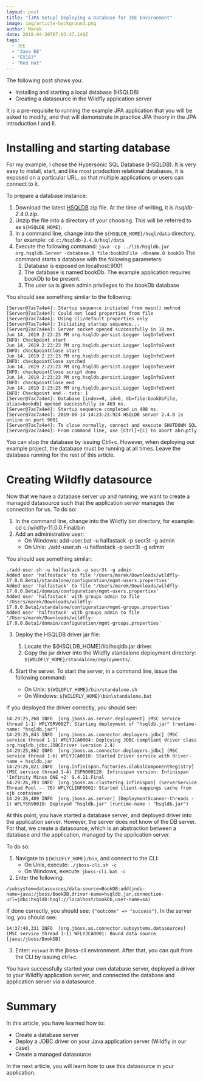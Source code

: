 ```yaml
---
layout: post
title: "[JPA Setup] Deploying a Database for JEE Environment"
image: img/article-background.png
author: Marek
date: 2018-04-30T07:03:47.149Z
tags: 
  - JEE
  - "Java EE"
  - "EX183"
  - "Red Hat"
---
```


The following post shows you:

* Installing and starting a local database (HSQLDB) 
* Creating a datasource in the Wildfly application server

It is a pre-requisite to running the example JPA application that you will be asked to modify, and that will demonstrate in practice JPA theory in the JPA introduction I and II.

# Installing and starting database

For my example, I chose the Hypersonic SQL Database (HSQLDB). It is very easy to install, start, and like most production relational databases, it is exposed on a particular URL, so that multiple applications or users can connect to it. 

To prepare a database instance:

1. Download the latest [HSQLDB](https://sourceforge.net/projects/hsqldb/files/) zip file. At the time of writing, it is *hsqldb-2.4.0.zip*. 
2. Unzip the file into a directory of your choosing. This will be referred to as `${HSQLDB_HOME}`.
3. In a command line, change into the `${HSQLDB_HOME}/hsql/data` directory, for example: `cd c:/hsqldb-2.4.0/hsql/data`
4. Execute the following command: `java -cp ../lib/hsqldb.jar org.hsqldb.Server -database.0 file:bookDbFile -dbname.0 bookDb` The command starts a database with the following parameters:
    1. Database is exposed on localhost:9001
    2. The database is named bookDb. The example application requires bookDb to be present.
    3. The user sa is given admin privileges to the bookDb database

You should see something similar to the following:

```
[Server@7ac7a4e4]: Startup sequence initiated from main() method
[Server@7ac7a4e4]: Could not load properties from file
[Server@7ac7a4e4]: Using cli/default properties only
[Server@7ac7a4e4]: Initiating startup sequence...
[Server@7ac7a4e4]: Server socket opened successfully in 18 ms.
Jun 14, 2019 2:23:23 PM org.hsqldb.persist.Logger logInfoEvent
INFO: Checkpoint start
Jun 14, 2019 2:23:23 PM org.hsqldb.persist.Logger logInfoEvent
INFO: checkpointClose start
Jun 14, 2019 2:23:23 PM org.hsqldb.persist.Logger logInfoEvent
INFO: checkpointClose synched
Jun 14, 2019 2:23:23 PM org.hsqldb.persist.Logger logInfoEvent
INFO: checkpointClose script done
Jun 14, 2019 2:23:23 PM org.hsqldb.persist.Logger logInfoEvent
INFO: checkpointClose end
Jun 14, 2019 2:23:23 PM org.hsqldb.persist.Logger logInfoEvent
INFO: Checkpoint end - txts: 1
[Server@7ac7a4e4]: Database [index=0, id=0, db=file:bookDbFile, alias=bookdb] opened successfully in 469 ms.
[Server@7ac7a4e4]: Startup sequence completed in 488 ms.
[Server@7ac7a4e4]: 2019-06-14 14:23:23.924 HSQLDB server 2.4.0 is online on port 9001
[Server@7ac7a4e4]: To close normally, connect and execute SHUTDOWN SQL
[Server@7ac7a4e4]: From command line, use [Ctrl]+[C] to abort abruptly
```

You can stop the database by issuing Ctrl+c. However, when deploying our example project, the database must be running at all times. Leave the database running for the rest of this article.

# Creating Wildfly datasource

Now that we have a database server up and running, we want to create a managed datasource such that the application server manages the connection for us. To do so:

1. In the command line, change into the Wildfly bin directory, for example: cd c:/wildfly-11.0.0.Final/bin
2. Add an administrative user:
    * On Windows: add-user.bat -u halfastack -p secr3t -g admin 
    * On Unix: ./add-user.sh -u halfastack -p secr3t -g admin 

You should see something similar:

```
./add-user.sh -u halfastack -p secr3t -g admin
Added user 'halfastack' to file '/Users/marek/Downloads/wildfly-17.0.0.Beta1/standalone/configuration/mgmt-users.properties'
Added user 'halfastack' to file '/Users/marek/Downloads/wildfly-17.0.0.Beta1/domain/configuration/mgmt-users.properties'
Added user 'halfastack' with groups admin to file '/Users/marek/Downloads/wildfly-17.0.0.Beta1/standalone/configuration/mgmt-groups.properties'
Added user 'halfastack' with groups admin to file '/Users/marek/Downloads/wildfly-17.0.0.Beta1/domain/configuration/mgmt-groups.properties'
```

3. Deploy the HSQLDB driver jar file:

    1. Locate the ${HSQLDB_HOME}/lib/hsqldb.jar driver.
    2. Copy the jar driver into the Wildfly standalone deployment directory: `${WILDFLY_HOME}/standalone/deployments/`.
4. Start the server. To start the server, in a command line, issue the following command:
    * On Unix: `${WILDFLY_HOME}/bin/standalone.sh`
    * On Windows: `${WILDFLY_HOME}\bin\standalone.bat` 
    
If you deployed the driver correctly, you should see:

```
14:29:25,268 INFO  [org.jboss.as.server.deployment] (MSC service thread 1-1) WFLYSRV0027: Starting deployment of "hsqldb.jar" (runtime-name: "hsqldb.jar")
14:29:25,843 INFO  [org.jboss.as.connector.deployers.jdbc] (MSC service thread 1-1) WFLYJCA0004: Deploying JDBC-compliant driver class org.hsqldb.jdbc.JDBCDriver (version 2.4)
14:29:25,862 INFO  [org.jboss.as.connector.deployers.jdbc] (MSC service thread 1-6) WFLYJCA0018: Started Driver service with driver-name = hsqldb.jar
14:29:26,021 INFO  [org.infinispan.factories.GlobalComponentRegistry] (MSC service thread 1-4) ISPN000128: Infinispan version: Infinispan 'Infinity Minus ONE +2' 9.4.11.Final
14:29:26,393 INFO  [org.jboss.as.clustering.infinispan] (ServerService Thread Pool -- 76) WFLYCLINF0002: Started client-mappings cache from ejb container
14:29:26,489 INFO  [org.jboss.as.server] (DeploymentScanner-threads - 1) WFLYSRV0010: Deployed "hsqldb.jar" (runtime-name : "hsqldb.jar")
```

At this point, you have started a database server, and deployed driver into the application server. However, the server does not know of the DB server. For that, we create a datasource, which is an abstraction between a database and the application, managed by the application server.

To do so:

1. Navigate to `${WILDFLY_HOME}/bin`, and connect to the CLI:
    * On Unix, execute: `./jboss-cli.sh -c`
    * On Windows, execute: `jboss-cli.bat -c`
2. Enter the following: 
```
/subsystem=datasources/data-source=BookDB:add(jndi-name=java:/jboss/BookDB,driver-name=hsqldb.jar,connection-url=jdbc:hsqldb:hsql://localhost/bookDb,user-name=sa)
```

If done correctly, you should see: `{"outcome" => "success"}`. In the server log, you should see:

```
14:37:40,331 INFO  [org.jboss.as.connector.subsystems.datasources] (MSC service thread 1-1) WFLYJCA0001: Bound data source [java:/jboss/BookDB]
```

3. Enter: `reload` in the jboss-cli environment. After that, you can quit from the CLI by issuing ctrl+c.

You have successfully started your own database server, deployed a driver to your Wildfly application server, and connected the database and application server via a datasource.

# Summary

In this article, you have learned how to:

* Create a database server
* Deploy a JDBC driver on your Java application server (Wildfly in our case) 
* Create a managed datasource

In the next article, you will learn how to use this datasource in your application.

